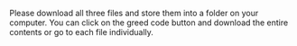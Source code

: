 Please download all three files and store them into a folder on your computer.
You can click on the greed code button and download the entire contents or go to each file individually.
